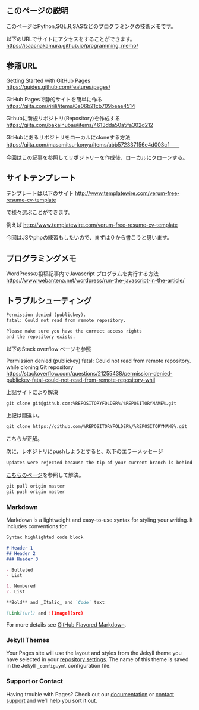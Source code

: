 ## このページの説明

このページはPython,SQL,R,SASなどのプログラミングの技術メモです。

以下のURLでサイトにアクセスをすることができます。
https://isaacnakamura.github.io/programming_memo/

## 参照URL
Getting Started with GitHub Pages
https://guides.github.com/features/pages/

GitHub Pagesで静的サイトを簡単に作る
https://qiita.com/ririli/items/0e06b21cb709beae4514

Githubに新規リポジトリ(Repository)を作成する
https://qiita.com/bakainubau/items/4613dda50a5fa302d212

GitHubにあるリポジトリをローカルにcloneする方法
https://qiita.com/masamitsu-konya/items/abb572337156e4d003cf　　

今回はこの記事を参照してリポジトリーを作成後、ローカルにクローンする。

## サイトテンプレート

テンプレートは以下のサイト
http://www.templatewire.com/verum-free-resume-cv-template

で様々選ぶことができます。

例えば
http://www.templatewire.com/verum-free-resume-cv-template

今回はJSやphpの練習もしたいので、まずは０から書こうと思います。

## プログラミングメモ

WordPressの投稿記事内でJavascript プログラムを実行する方法
https://www.webantena.net/wordpress/run-the-javascript-in-the-article/

## トラブルシューティング

```markdown
Permission denied (publickey).
fatal: Could not read from remote repository.

Please make sure you have the correct access rights
and the repository exists.
```

以下のStack overflow ページを参照

Permission denied (publickey) fatal: Could not read from remote repository. while cloning Git repository
https://stackoverflow.com/questions/21255438/permission-denied-publickey-fatal-could-not-read-from-remote-repository-whil

上記サイトにより解決
```markdown
git clone git@github.com:%REPOSITORYFOLDER%/%REPOSITORYNAME%.git
```
上記は間違い。
```markdown
git clone https://github.com/%REPOSITORYFOLDER%/%REPOSITORYNAME%.git
```
こちらが正解。

次に、レポジトリにpushしようとすると、以下のエラーメッセージ
```markdown
Updates were rejected because the tip of your current branch is behind
```
[こちらのページ](https://stackoverflow.com/questions/39399804/updates-were-rejected-because-the-tip-of-your-current-branch-is-behind/39414252)を参照して解決。

```markdown
git pull origin master
git push origin master
```

### Markdown

Markdown is a lightweight and easy-to-use syntax for styling your writing. It includes conventions for

```markdown
Syntax highlighted code block

# Header 1
## Header 2
### Header 3

- Bulleted
- List

1. Numbered
2. List

**Bold** and _Italic_ and `Code` text

[Link](url) and ![Image](src)
```

For more details see [GitHub Flavored Markdown](https://guides.github.com/features/mastering-markdown/).

### Jekyll Themes

Your Pages site will use the layout and styles from the Jekyll theme you have selected in your [repository settings](https://github.com/IsaacNakamura/programming_memo/settings). The name of this theme is saved in the Jekyll `_config.yml` configuration file.

### Support or Contact

Having trouble with Pages? Check out our [documentation](https://help.github.com/categories/github-pages-basics/) or [contact support](https://github.com/contact) and we’ll help you sort it out.
